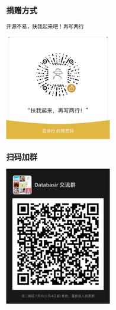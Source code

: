 ## 捐赠方式

开源不易，扶我起来吧！再写两行

<img src="../img/sponsor.jpg" width="280">

## 扫码加群

<img src="../img/qrcode-group.jpg" width="280">